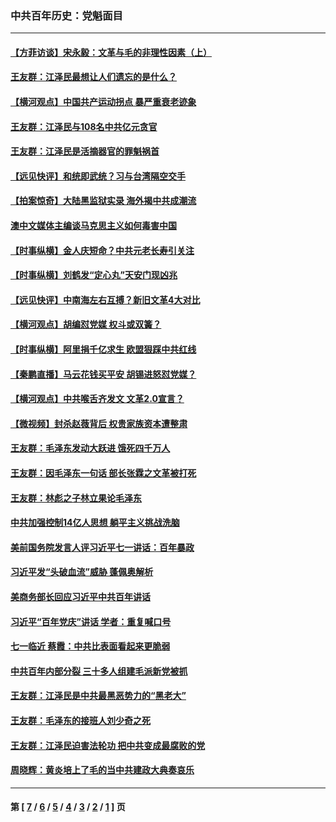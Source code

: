 ### 中共百年历史：党魁面目
---
#### [【方菲访谈】宋永毅：文革与毛的非理性因素（上）](../../pages/nf1176107/n13469956.md?05260430) 
#### [王友群：江泽民最想让人们遗忘的是什么？](../../pages/nf1176107/n13408949.md?05260430) 
#### [【横河观点】中国共产运动拐点 暴严重衰老迹象](../../pages/nf1176107/n13388333.md?05260430) 
#### [王友群：江泽民与108名中共亿元贪官](../../pages/nf1176107/n13352358.md?05260430) 
#### [王友群：江泽民是活摘器官的罪魁祸首](../../pages/nf1176107/n13336903.md?05260430) 
#### [【远见快评】和统即武统？习与台湾隔空交手](../../pages/nf1176107/n13297739.md?05260430) 
#### [【拍案惊奇】大陆黑监狱实录 海外揭中共成潮流](../../pages/nf1176107/n13288853.md?05260430) 
#### [澳中文媒体主编谈马克思主义如何毒害中国](../../pages/nf1176107/n13257387.md?05260430) 
#### [【时事纵横】金人庆短命？中共元老长寿引关注](../../pages/nf1176107/n13217934.md?05260430) 
#### [【时事纵横】刘鹤发“定心丸”天安门现凶兆](../../pages/nf1176107/n13215416.md?05260430) 
#### [【远见快评】中南海左右互搏？新旧文革4大对比](../../pages/nf1176107/n13214745.md?05260430) 
#### [【横河观点】胡编怼党媒 权斗或双簧？](../../pages/nf1176107/n13210864.md?05260430) 
#### [【时事纵横】阿里捐千亿求生 欧盟狠踩中共红线](../../pages/nf1176107/n13206431.md?05260430) 
#### [【秦鹏直播】马云花钱买平安 胡锡进怒怼党媒？](../../pages/nf1176107/n13206392.md?05260430) 
#### [【横河观点】中共喉舌齐发文 文革2.0宣言？](../../pages/nf1176107/n13201248.md?05260430) 
#### [【微视频】封杀赵薇背后 权贵家族资本遭整肃](../../pages/nf1176107/n13197798.md?05260430) 
#### [王友群：毛泽东发动大跃进 饿死四千万人](../../pages/nf1176107/n13177158.md?05260430) 
#### [王友群：因毛泽东一句话 部长张霖之文革被打死](../../pages/nf1176107/n13161711.md?05260430) 
#### [王友群：林彪之子林立果论毛泽东](../../pages/nf1176107/n13128622.md?05260430) 
#### [中共加强控制14亿人思想 躺平主义挑战洗脑](../../pages/nf1176107/n13094299.md?05260430) 
#### [美前国务院发言人评习近平七一讲话：百年暴政](../../pages/nf1176107/n13066986.md?05260430) 
#### [习近平发“头破血流”威胁 蓬佩奥解析](../../pages/nf1176107/n13063604.md?05260430) 
#### [美商务部长回应习近平中共百年讲话](../../pages/nf1176107/n13062903.md?05260430) 
#### [习近平“百年党庆”讲话 学者：重复喊口号](../../pages/nf1176107/n13061411.md?05260430) 
#### [七一临近 蔡霞：中共比表面看起来更脆弱](../../pages/nf1176107/n13056418.md?05260430) 
#### [中共百年内部分裂 三十多人组建毛派新党被抓](../../pages/nf1176107/n13044023.md?05260430) 
#### [王友群：江泽民是中共最黑恶势力的“黑老大”](../../pages/nf1176107/n13022180.md?05260430) 
#### [王友群：毛泽东的接班人刘少奇之死](../../pages/nf1176107/n12991772.md?05260430) 
#### [王友群：江泽民迫害法轮功 把中共变成最腐败的党](../../pages/nf1176107/n12947347.md?05260430) 
#### [周晓辉：黄炎培上了毛的当中共建政大典奏哀乐](../../pages/nf1176107/n12942780.md?05260430) 

---
#### 第 [ [7](./7.md?05260430) / [6](./6.md?05260430) / [5](./5.md?05260430) / [4](./4.md?05260430) / [3](./3.md?05260430) / [2](./2.md?05260430) / [1](./1.md?05260430) ] 页
